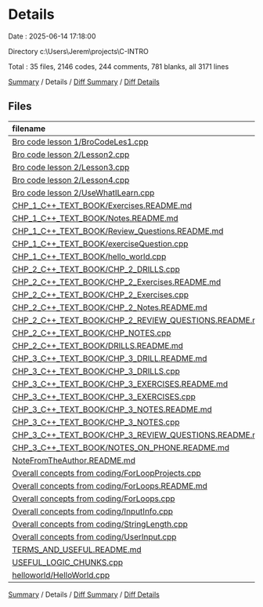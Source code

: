 # Details

Date : 2025-06-14 17:18:00

Directory c:\\Users\\Jerem\\projects\\C-INTRO

Total : 35 files,  2146 codes, 244 comments, 781 blanks, all 3171 lines

[Summary](results.md) / Details / [Diff Summary](diff.md) / [Diff Details](diff-details.md)

## Files
| filename | language | code | comment | blank | total |
| :--- | :--- | ---: | ---: | ---: | ---: |
| [Bro code lesson 1/BroCodeLes1.cpp](/Bro%20code%20lesson%201/BroCodeLes1.cpp) | C++ | 32 | 5 | 11 | 48 |
| [Bro code lesson 2/Lesson2.cpp](/Bro%20code%20lesson%202/Lesson2.cpp) | C++ | 13 | 7 | 6 | 26 |
| [Bro code lesson 2/Lesson3.cpp](/Bro%20code%20lesson%202/Lesson3.cpp) | C++ | 15 | 8 | 7 | 30 |
| [Bro code lesson 2/Lesson4.cpp](/Bro%20code%20lesson%202/Lesson4.cpp) | C++ | 11 | 6 | 3 | 20 |
| [Bro code lesson 2/UseWhatILearn.cpp](/Bro%20code%20lesson%202/UseWhatILearn.cpp) | C++ | 52 | 6 | 18 | 76 |
| [CHP\_1\_C++\_TEXT\_BOOK/Exercises.README.md](/CHP_1_C++_TEXT_BOOK/Exercises.README.md) | Markdown | 74 | 0 | 13 | 87 |
| [CHP\_1\_C++\_TEXT\_BOOK/Notes.README.md](/CHP_1_C++_TEXT_BOOK/Notes.README.md) | Markdown | 40 | 0 | 29 | 69 |
| [CHP\_1\_C++\_TEXT\_BOOK/Review\_Questions.README.md](/CHP_1_C++_TEXT_BOOK/Review_Questions.README.md) | Markdown | 51 | 0 | 21 | 72 |
| [CHP\_1\_C++\_TEXT\_BOOK/exerciseQuestion.cpp](/CHP_1_C++_TEXT_BOOK/exerciseQuestion.cpp) | C++ | 34 | 2 | 6 | 42 |
| [CHP\_1\_C++\_TEXT\_BOOK/hello\_world.cpp](/CHP_1_C++_TEXT_BOOK/hello_world.cpp) | C++ | 5 | 0 | 2 | 7 |
| [CHP\_2\_C++\_TEXT\_BOOK/CHP\_2\_DRILLS.cpp](/CHP_2_C++_TEXT_BOOK/CHP_2_DRILLS.cpp) | C++ | 38 | 2 | 12 | 52 |
| [CHP\_2\_C++\_TEXT\_BOOK/CHP\_2\_Exercises.README.md](/CHP_2_C++_TEXT_BOOK/CHP_2_Exercises.README.md) | Markdown | 109 | 0 | 50 | 159 |
| [CHP\_2\_C++\_TEXT\_BOOK/CHP\_2\_Exercises.cpp](/CHP_2_C++_TEXT_BOOK/CHP_2_Exercises.cpp) | C++ | 292 | 32 | 34 | 358 |
| [CHP\_2\_C++\_TEXT\_BOOK/CHP\_2\_Notes.README.md](/CHP_2_C++_TEXT_BOOK/CHP_2_Notes.README.md) | Markdown | 77 | 0 | 38 | 115 |
| [CHP\_2\_C++\_TEXT\_BOOK/CHP\_2\_REVIEW\_QUESTIONS.README.md](/CHP_2_C++_TEXT_BOOK/CHP_2_REVIEW_QUESTIONS.README.md) | Markdown | 146 | 0 | 85 | 231 |
| [CHP\_2\_C++\_TEXT\_BOOK/CHP\_NOTES.cpp](/CHP_2_C++_TEXT_BOOK/CHP_NOTES.cpp) | C++ | 75 | 16 | 16 | 107 |
| [CHP\_2\_C++\_TEXT\_BOOK/DRILLS.README.md](/CHP_2_C++_TEXT_BOOK/DRILLS.README.md) | Markdown | 17 | 0 | 3 | 20 |
| [CHP\_3\_C++\_TEXT\_BOOK/CHP\_3\_DRILL.README.md](/CHP_3_C++_TEXT_BOOK/CHP_3_DRILL.README.md) | Markdown | 103 | 0 | 51 | 154 |
| [CHP\_3\_C++\_TEXT\_BOOK/CHP\_3\_DRILLS.cpp](/CHP_3_C++_TEXT_BOOK/CHP_3_DRILLS.cpp) | C++ | 119 | 28 | 37 | 184 |
| [CHP\_3\_C++\_TEXT\_BOOK/CHP\_3\_EXERCISES.README.md](/CHP_3_C++_TEXT_BOOK/CHP_3_EXERCISES.README.md) | Markdown | 27 | 0 | 28 | 55 |
| [CHP\_3\_C++\_TEXT\_BOOK/CHP\_3\_EXERCISES.cpp](/CHP_3_C++_TEXT_BOOK/CHP_3_EXERCISES.cpp) | C++ | 57 | 19 | 18 | 94 |
| [CHP\_3\_C++\_TEXT\_BOOK/CHP\_3\_NOTES.README.md](/CHP_3_C++_TEXT_BOOK/CHP_3_NOTES.README.md) | Markdown | 133 | 0 | 31 | 164 |
| [CHP\_3\_C++\_TEXT\_BOOK/CHP\_3\_NOTES.cpp](/CHP_3_C++_TEXT_BOOK/CHP_3_NOTES.cpp) | C++ | 108 | 25 | 28 | 161 |
| [CHP\_3\_C++\_TEXT\_BOOK/CHP\_3\_REVIEW\_QUESTIONS.README.md](/CHP_3_C++_TEXT_BOOK/CHP_3_REVIEW_QUESTIONS.README.md) | Markdown | 100 | 0 | 83 | 183 |
| [CHP\_3\_C++\_TEXT\_BOOK/NOTES\_ON\_PHONE.README.md](/CHP_3_C++_TEXT_BOOK/NOTES_ON_PHONE.README.md) | Markdown | 36 | 0 | 40 | 76 |
| [NoteFromTheAuthor.README.md](/NoteFromTheAuthor.README.md) | Markdown | 19 | 0 | 5 | 24 |
| [Overall concepts from coding/ForLoopProjects.cpp](/Overall%20concepts%20from%20coding/ForLoopProjects.cpp) | C++ | 45 | 51 | 18 | 114 |
| [Overall concepts from coding/ForLoops.README.md](/Overall%20concepts%20from%20coding/ForLoops.README.md) | Markdown | 45 | 0 | 20 | 65 |
| [Overall concepts from coding/ForLoops.cpp](/Overall%20concepts%20from%20coding/ForLoops.cpp) | C++ | 178 | 22 | 31 | 231 |
| [Overall concepts from coding/InputInfo.cpp](/Overall%20concepts%20from%20coding/InputInfo.cpp) | C++ | 17 | 0 | 6 | 23 |
| [Overall concepts from coding/StringLength.cpp](/Overall%20concepts%20from%20coding/StringLength.cpp) | C++ | 39 | 13 | 18 | 70 |
| [Overall concepts from coding/UserInput.cpp](/Overall%20concepts%20from%20coding/UserInput.cpp) | C++ | 7 | 0 | 5 | 12 |
| [TERMS\_AND\_USEFUL.README.md](/TERMS_AND_USEFUL.README.md) | Markdown | 15 | 0 | 4 | 19 |
| [USEFUL\_LOGIC\_CHUNKS.cpp](/USEFUL_LOGIC_CHUNKS.cpp) | C++ | 7 | 2 | 2 | 11 |
| [helloworld/HelloWorld.cpp](/helloworld/HelloWorld.cpp) | C++ | 10 | 0 | 2 | 12 |

[Summary](results.md) / Details / [Diff Summary](diff.md) / [Diff Details](diff-details.md)